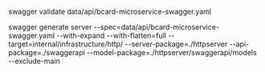 swagger validate data/api/bcard-microservice-swagger.yaml

swagger generate server --spec=data/api/bcard-microservice-swagger.yaml --with-expand --with-flatten=full --target=internal/infrastructure/http/ --server-package=./httpserver --api-package=./swaggerapi --model-package=./httpserver/swaggerapi/models --exclude-main